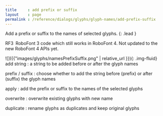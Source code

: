 ```yaml
---
title     : add prefix or suffix
layout    : page
permalink : /reference/dialogs/glyphs/glyph-names/add-prefix-suffix
---
```


Add a prefix or suffix to the names of selected glyphs.
{: .lead }

<span class="badge text-bg-warning rounded-0">RF3</span> RoboFont 3 code which still works in RoboFont 4. Not updated to the new RoboFont 4 APIs yet.  


<div class='row'>

<div class='col-sm-4' markdown='1'>
![]({{"images/glyphs/namesPrefixSuffix.png" | relative_url }}){: .img-fluid}
</div>

<div class='col-sm-8' markdown='1'>
add string
: a string to be added before or after the glyph names

prefix / suffix
: choose whether to add the string before (prefix) or after (suffix) the glyph names

apply
: add the prefix or suffix to the names of the selected glyphs

overwrite
: overwrite existing glyphs with new name

duplicate
: rename glyphs as duplicates and keep original glyphs
</div>

</div>
